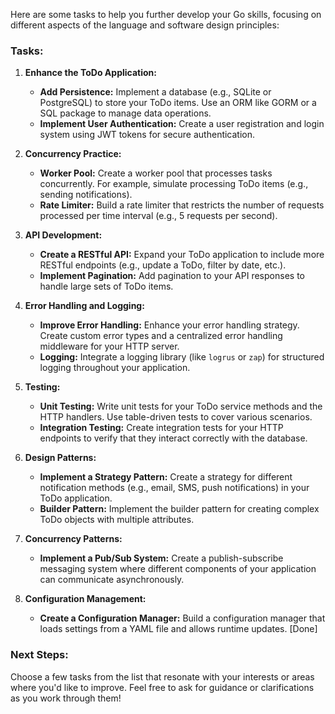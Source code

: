 Here are some tasks to help you further develop your Go skills, focusing on different aspects of the language and software design principles:

### Tasks:

1. **Enhance the ToDo Application:**
   - **Add Persistence:** Implement a database (e.g., SQLite or PostgreSQL) to store your ToDo items. Use an ORM like GORM or a SQL package to manage data operations.
   - **Implement User Authentication:** Create a user registration and login system using JWT tokens for secure authentication.

2. **Concurrency Practice:**
   - **Worker Pool:** Create a worker pool that processes tasks concurrently. For example, simulate processing ToDo items (e.g., sending notifications).
   - **Rate Limiter:** Build a rate limiter that restricts the number of requests processed per time interval (e.g., 5 requests per second).

3. **API Development:**
   - **Create a RESTful API:** Expand your ToDo application to include more RESTful endpoints (e.g., update a ToDo, filter by date, etc.).
   - **Implement Pagination:** Add pagination to your API responses to handle large sets of ToDo items.

4. **Error Handling and Logging:**
   - **Improve Error Handling:** Enhance your error handling strategy. Create custom error types and a centralized error handling middleware for your HTTP server.
   - **Logging:** Integrate a logging library (like `logrus` or `zap`) for structured logging throughout your application.

5. **Testing:**
   - **Unit Testing:** Write unit tests for your ToDo service methods and the HTTP handlers. Use table-driven tests to cover various scenarios.
   - **Integration Testing:** Create integration tests for your HTTP endpoints to verify that they interact correctly with the database.

6. **Design Patterns:**
   - **Implement a Strategy Pattern:** Create a strategy for different notification methods (e.g., email, SMS, push notifications) in your ToDo application.
   - **Builder Pattern:** Implement the builder pattern for creating complex ToDo objects with multiple attributes.

7. **Concurrency Patterns:**
   - **Implement a Pub/Sub System:** Create a publish-subscribe messaging system where different components of your application can communicate asynchronously.

8. **Configuration Management:**
   - **Create a Configuration Manager:** Build a configuration manager that loads settings from a YAML file and allows runtime updates. [Done]

### Next Steps:
Choose a few tasks from the list that resonate with your interests or areas where you'd like to improve. Feel free to ask for guidance or clarifications as you work through them! 
